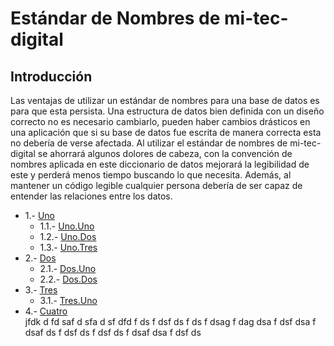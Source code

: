 # Estándar de Nombres de mi-tec-digital

## Introducción
Las ventajas de utilizar un estándar de nombres para una base de datos es para que esta persista. Una estructura de datos bien definida con un diseño correcto no es necesario cambiarlo, pueden haber cambios drásticos en una aplicación que si su base de datos fue escrita de manera correcta esta no debería de verse afectada. 
Al utilizar el estándar de nombres de mi-tec-digital se ahorrará algunos dolores de cabeza, con la convención de nombres aplicada en este diccionario de datos mejorará la legibilidad de este y perderá menos tiempo  buscando lo que necesita. Además, al mantener un código legible cualquier persona debería de ser capaz de entender las relaciones entre los datos.


- 1.- [Uno](#1)  
	- 1.1.- [Uno.Uno](#11)
	- 1.2.- [Uno.Dos](#12)
	- 1.3.- [Uno.Tres](#13)
- 2.- [Dos](#2)  
	- 2.1.- [Dos.Uno](#21)
	- 2.2.- [Dos.Dos](#22)
- 3.- [Tres](#3)  
	- 3.1.- [Tres.Uno](#31)
- 4.- [Cuatro](#4)  
jfdk
d
fd
saf
d
sfa
d
sf
dfd
f
ds
f
dsf
ds
f
ds
f
dsag
f
dag
dsa
f
dsf
dsa
f
dsaf
ds
f
dsf
ds
f
dsf
ds
f
dsaf
dsa
f
dsf
ds

<a name="1"/>
